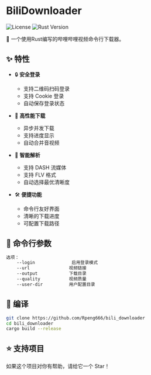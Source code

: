 # BiliDownloader

![License](https://img.shields.io/badge/license-MIT-blue.svg)
![Rust Version](https://img.shields.io/badge/rust-1.75%2B-orange.svg)

🚀 一个使用Rust编写的哔哩哔哩视频命令行下载器。

## ✨ 特性

- 🔒 **安全登录**
  - 支持二维码扫码登录
  - 支持 Cookie 登录
  - 自动保存登录状态

- 🚄 **高性能下载**
  - 异步并发下载
  - 支持进度显示
  - 自动合并音视频

- 🎯 **智能解析**
  - 支持 DASH 流媒体
  - 支持 FLV 格式
  - 自动选择最优清晰度

- 🛠 **便捷功能**
  - 命令行友好界面
  - 清晰的下载进度
  - 可配置下载路径

## 📝 命令行参数

```bash
选项：
    --login              启用登录模式
    --url               视频链接
    --output            下载目录
    --quality           视频质量
    --user-dir          用户配置目录
```

## 🔧 编译

```bash
git clone https://github.com/Rpeng666/bili_downloader
cd bili_downloader
cargo build --release
```


## ⭐ 支持项目

如果这个项目对你有帮助，请给它一个 Star！
